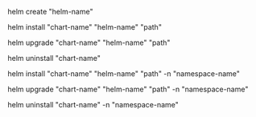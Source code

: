 helm create "helm-name"

helm install "chart-name" "helm-name" "path"

helm upgrade "chart-name" "helm-name" "path"

helm uninstall "chart-name"


helm install "chart-name" "helm-name" "path" -n "namespace-name"

helm upgrade "chart-name" "helm-name" "path" -n "namespace-name"

helm uninstall "chart-name" -n "namespace-name"
